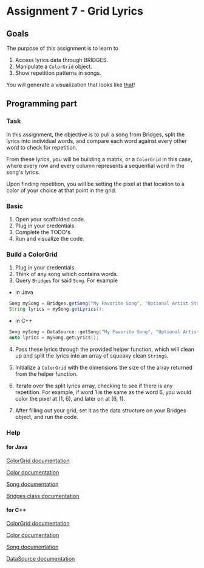 Assignment 7 - Grid Lyrics
==========================

Goals
-----

The purpose of this assignment is to learn to
1. Access lyrics data through BRIDGES.
2. Manipulate a `ColorGrid` object.
3. Show repetition patterns in songs.

You will generate a visualization that looks like [that](http://bridges-cs.herokuapp.com/assignments/7/bridges_workshop)!


Programming part
----------------

### Task

In this assignment, the objective is to pull a song from Bridges, split the lyrics into 
 individual words, and compare each word against every other word to check for repetition.

 From these lyrics, you will be building a matrix, or a `ColorGrid` in this case, where every row and 
 every column represents a sequential word in the song's lyrics.

 Upon finding repetition, you will be setting the pixel at that location to a color 
 of your choice at that point in the grid.

### Basic

1. Open your scaffolded code.
2. Plug in your credentials.
3. Complete the TODO's.
4. Run and visualize the code.

### Build a ColorGrid 

1. Plug in your credentials.
2. Think of any song which contains words.
3. Query `Bridges` for said `Song`. For example
  - in Java
   ```Java
	Song mySong = Bridges.getSong("My Favorite Song", "Optional Artist String");	
	String lyrics = mySong.getLyrics();
   ```
   - in C++
   ```C++
	Song mySong = DataSource::getSong("My Favorite Song", "Optional Artist String");	
	auto lyrics = mySong.getLyrics();
   ```
4. Pass these lyrics through the provided helper function, which will clean up and split the
 lyrics into an array of squeaky clean `String`s.

5. Initialize a `ColorGrid` with the dimensions the size of the array returned from the helper function.

6. Iterate over the split lyrics array, checking to see if there is any repetition. For example, if 
 word 1 is the same as the word 6, you would color the pixel at (1, 6), and later on at (6, 1).

7. After filling out your grid, set it as the data structure on your Bridges object, and run the code.


### Help

#### for Java

[ColorGrid documentation](http://bridgesuncc.github.io/doc/java-api/current/html/classbridges_1_1base_1_1_color_grid.html)

[Color documentation](http://bridgesuncc.github.io/doc/java-api/current/html/classbridges_1_1base_1_1_color.html)

[Song documentation](http://bridgesuncc.github.io/doc/java-api/current/html/classbridges_1_1data__src__dependent_1_1_song.html)

[Bridges class documentation](http://bridgesuncc.github.io/doc/java-api/current/html/namespacebridges_1_1base.html)

#### for C++

[ColorGrid documentation](http://bridgesuncc.github.io/doc/cxx-api/current/html/classbridges_1_1_color_grid.html)

[Color documentation](http://bridgesuncc.github.io/doc/cxx-api/current/html/classbridges_1_1_color.html)

[Song documentation](http://bridgesuncc.github.io/doc/cxx-api/current/html/classbridges_1_1_song.html)

[DataSource documentation](http://bridgesuncc.github.io/doc/cxx-api/current/html/namespacebridges_1_1_data_source.html#details)

